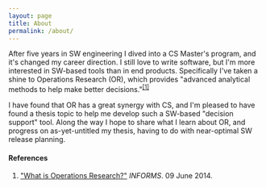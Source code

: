 ```yaml
---
layout: page
title: About
permalink: /about/
---
```


After five years in SW engineering I dived into a CS Master's program, and it's changed my career direction. I still love to write software, but I'm more interested in SW-based tools than in end products. Specifically I've taken a shine to Operations Research (OR), which provides "advanced analytical methods to help make better decisions."<sup>[[1]](#Cite1)</sup>

I have found that OR has a great synergy with CS, and I'm pleased to have found a thesis topic to help me develop such a SW-based "decision support" tool. Along the way I hope to share what I learn about OR, and progress on as-yet-untitled my thesis, having to do with near-optimal SW release planning.

#### References
1. <a name="Cite1"/>["What is Operations Research?"](https://www.informs.org/About-INFORMS/What-is-Operations-Research) <i>INFORMS</i>. 09 June 2014.

